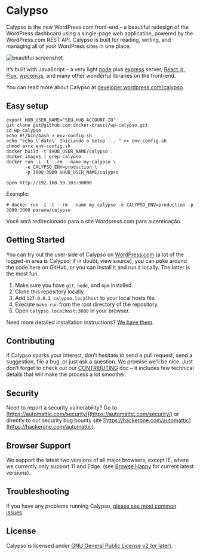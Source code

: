 # Calypso

Calypso is the new WordPress.com front-end – a beautiful redesign of the WordPress dashboard using a single-page web application, powered by the WordPress.com REST API. Calypso is built for reading, writing, and managing all of your WordPress sites in one place.

![beautiful screenshot](https://developer.wordpress.com/wp-content/themes/a8c/wpcomdev3/calypso/images/speed.png)

It’s built with JavaScript – a very light [node](https://nodejs.org) plus [express](http://expressjs.com) server, [React.js](https://facebook.github.io/react/), [Flux](https://facebook.github.io/flux/), [wpcom.js](http://wpcomjs.com), and many other wonderful libraries on the front-end.

You can read more about Calypso at [developer.wordpress.com/calypso](https://developer.wordpress.com/calypso/).

## Easy setup

    export HUB_USER_NAME="SEU-HUB-ACCOUNT-ID"
    git clone git@github.com:docker-brasil/wp-calypso.git
    cd wp-calypso
    echo #!/bin/bash > env-config.sh
    echo "echo \`date\` Iniciando o Setup ... " >> env-config.sh
    chmod a+rx env-config.sh
    docker build -t $HUB_USER_NAME/calypso .
    docker images | grep calypso
    docker run -i -t --rm --name my-calypso \
           -e CALYPSO_ENV=production \
           -p 3000:3000 $HUB_USER_NAME/calypso

    open http://192.168.59.103:30000

Exemplo:

    # docker run -i -t --rm --name my-calypso -e CALYPSO_ENV=production -p 3000:3000 parana/calypso

Você será redirecionado para o site Wordpress.com para autenticação.


## Getting Started

You can try out the user-side of Calypso on [WordPress.com](https://wordpress.com/) (a lot of the logged-in area is Calypso; if in doubt, view source), you can poke around the code here on GitHub, or you can install it and run it locally. The latter is the most fun.

1.  Make sure you have `git`, `node`, and `npm` installed.
2.  Clone this repository locally.
3.  Add `127.0.0.1 calypso.localhost` to your local hosts file.
4.  Execute `make run` from the root directory of the repository.
5.  Open `calypso.localhost:3000` in your browser.

Need more detailed installation instructions? [We have them](docs/install.md).

## Contributing

If Calypso sparks your interest, don’t hesitate to send a pull request, send a suggestion, file a bug, or just ask a question. We promise we’ll be nice. Just don’t forget to check out our [CONTRIBUTING](CONTRIBUTING.md) doc – it includes few technical details that will make the process a lot smoother.

## Security

Need to report a security vulnerability? Go to [https://automattic.com/security/](https://automattic.com/security/) or directly to our security bug bounty site [https://hackerone.com/automattic](https://hackerone.com/automattic).

## Browser Support

We support the latest two versions of all major browsers, except  IE, where we currently only support 11 and Edge.  (see [Browse Happy](http://browsehappy.com) for current latest versions).

## Troubleshooting

If you have any problems running Calypso, [please see most common issues](./docs/troubleshooting.md).

## License

Calypso is licensed under [GNU General Public License v2 (or later)](./LICENSE.md).
